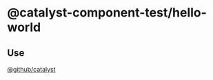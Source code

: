 # @catalyst-component-test/hello-world

## Use

[@github/catalyst](https://github.com/github/catalyst)